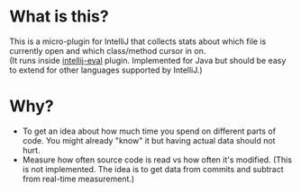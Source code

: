What is this?
=============

This is a micro-plugin for IntelliJ that collects stats about which file is currently open
and which class/method cursor in on.
<br/>
(It runs inside [intellij-eval](https://github.com/dkandalov/intellij_eval) plugin.
Implemented for Java but should be easy to extend for other languages supported by IntelliJ.)


Why?
====
 - To get an idea about how much time you spend on different parts of code.
 You might already "know" it but having actual data should not hurt.
 - Measure how often source code is read vs how often it's modified.
 (This is not implemented. The idea is to get data from commits and subtract from real-time measurement.)